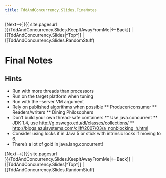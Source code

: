 ```yaml
---
title: TddAndConcurrency.Slides.FinaNotes
---
```

[Next-->]({{ site.pagesurl }}/TddAndConcurrency.Slides.KeepItAwayFromMe|<--Back]] | [[TddAndConcurrency.Slides|^Top^]] | [[TddAndConcurrency.Slides.RandomStuff)

# Final Notes

## Hints
* Run with more threads than processors
* Run on the target platform when tuning
* Run with the –server VM argument
* Rely on published algorithms when possible
** Producer/consumer
** Readers/writers
** Dining Philosophers
* Don’t build your own thread-safe containers
** Use java.concurrent
** JDK 1.4, use http://g.oswego.edu/dl/classes/collections/
** http://blogs.azulsystems.com/cliff/2007/03/a_nonblocking_h.html
* Consider using locks if in Java 5 or stick with intrinsic locks if moving to 6.
* There’s a lot of gold in java.lang.concurrent!

[Next-->]({{ site.pagesurl }}/TddAndConcurrency.Slides.KeepItAwayFromMe|<--Back]] | [[TddAndConcurrency.Slides|^Top^]] | [[TddAndConcurrency.Slides.RandomStuff)
